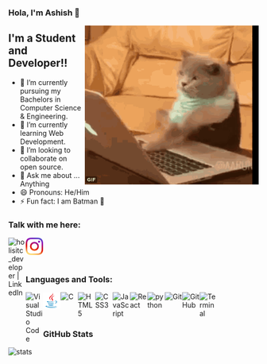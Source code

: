 ### Hola, I'm Ashish  🤙

 <img align="right" alt="GIF" src="https://github.com/AshishKushaj/AshishKushaj/blob/main/media/catso.gif?raw=true" width="350" height="320" />


## I'm a Student and Developer!!
- 🔭 I’m currently pursuing my Bachelors in Computer Science & Engineering.
- 🌱 I’m currently learning Web Development.
- 👯 I’m looking to collaborate on open source.
- 💬 Ask me about ... Anything
- 😄 Pronouns: He/Him
- ⚡ Fun fact: I am Batman 🧛


### Talk with me here:
[<img align="left" alt="holisitc_developer | LinkedIn" width="35px" src="https://github.com/AshishKushaj/AshishKushaj_bu/blob/main/media/768px-LinkedIn_logo_initials.png?raw=true" />][linkedin]

[<img align="left" alt="holisitc_developer | Instagram" width="35px" src="https://github.com/AshishKushaj/AshishKushaj/blob/main/media/instagram.png?raw=true" />][instagram]


<br />
<br />
<br />

### Languages and Tools:

<img align="left" alt="Visual Studio Code" width="35px" src="https://github.com/AshishKushaj/AshishKushaj_bu/blob/main/media/visual-studio-code.png?raw=true" />

<img align="left" alt="Java" width="35px" src="https://github.com/AshishKushaj/AshishKushaj/blob/main/media/Java-Emblem.jpg?raw=true" />

<img align="left" alt="C" width="35px" src="https://github.com/AshishKushaj/AshishKushaj_bu/blob/main/media/C_Programming_Language.svg.png?raw=true" />


<img align="left" alt="HTML5" width="35px" src="https://github.com/AshishKushaj/AshishKushaj_bu/blob/main/media/html.png?raw=true" />

<img align="left" alt="CSS3" width="35px" src="https://github.com/AshishKushaj/AshishKushaj_bu/blob/main/media/css.png?raw=true" />

<img align="left" alt="JavaScript" width="35px" src="https://github.com/AshishKushaj/AshishKushaj_bu/blob/main/media/javascript.png?raw=true" />

<img align="left" alt="React" width="35px" src="https://github.com/AshishKushaj/AshishKushaj_bu/blob/main/media/react.png?raw=true" />

<img align="left" alt="python" width="35px" src="https://github.com/AshishKushaj/AshishKushaj_bu/blob/main/media/python.png?raw=true" />

<img align="left" alt="Git" width="35px" src="https://github.com/AshishKushaj/AshishKushaj_bu/blob/main/media/git.png?raw=true" />

<img align="left" alt="GitHub" width="35px" src="https://github.com/AshishKushaj/AshishKushaj_bu/blob/main/media/GitHub-Mark.png?raw=true" />


<img align="left" alt="Terminal" width="35px" src="https://github.com/AshishKushaj/AshishKushaj_bu/blob/main/media/terminal.png?raw=true" />

<br />
<br />
<br />



  ### GitHub Stats

  <img align="left" alt="stats" src="https://github-readme-stats.vercel.app/api?username=AshishKushaj&&show_icons=true&title_color=ffffff&icon_color=bb2acf&text_color=daf7dc&bg_color=151515" />



[instagram]: https://www.instagram.com/ashishkushaj/
[linkedin]: https://www.linkedin.com/in/ashish-kushaj-20a49118a/

